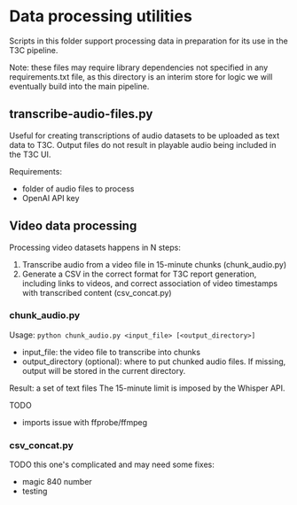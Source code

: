 # Data processing utilities

Scripts in this folder support processing data in preparation for its use
in the T3C pipeline.

Note: these files may require library dependencies not specified in any
requirements.txt file, as this directory is an interim store for logic we will
eventually build into the main pipeline.

## transcribe-audio-files.py

Useful for creating transcriptions of audio datasets to be uploaded as text
data to T3C. Output files do not result in playable audio being included
in the T3C UI.

Requirements:

- folder of audio files to process
- OpenAI API key

## Video data processing

Processing video datasets happens in N steps:

1. Transcribe audio from a video file in 15-minute chunks (chunk_audio.py)
2. Generate a CSV in the correct format for T3C report generation, including
   links to videos, and correct association of video timestamps with transcribed
   content (csv_concat.py)

### chunk_audio.py

Usage:
`python chunk_audio.py <input_file> [<output_directory>]`

- input_file: the video file to transcribe into chunks
- output_directory (optional): where to put chunked audio files. If missing,
  output will be stored in the current directory.

Result: a set of text files
The 15-minute limit is imposed by the Whisper API.

TODO

- imports issue with ffprobe/ffmpeg

### csv_concat.py

TODO this one's complicated and may need some fixes:

- magic 840 number
- testing
